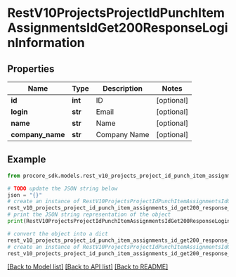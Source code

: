 # RestV10ProjectsProjectIdPunchItemAssignmentsIdGet200ResponseLoginInformation


## Properties

Name | Type | Description | Notes
------------ | ------------- | ------------- | -------------
**id** | **int** | ID | [optional] 
**login** | **str** | Email | [optional] 
**name** | **str** | Name | [optional] 
**company_name** | **str** | Company Name | [optional] 

## Example

```python
from procore_sdk.models.rest_v10_projects_project_id_punch_item_assignments_id_get200_response_login_information import RestV10ProjectsProjectIdPunchItemAssignmentsIdGet200ResponseLoginInformation

# TODO update the JSON string below
json = "{}"
# create an instance of RestV10ProjectsProjectIdPunchItemAssignmentsIdGet200ResponseLoginInformation from a JSON string
rest_v10_projects_project_id_punch_item_assignments_id_get200_response_login_information_instance = RestV10ProjectsProjectIdPunchItemAssignmentsIdGet200ResponseLoginInformation.from_json(json)
# print the JSON string representation of the object
print(RestV10ProjectsProjectIdPunchItemAssignmentsIdGet200ResponseLoginInformation.to_json())

# convert the object into a dict
rest_v10_projects_project_id_punch_item_assignments_id_get200_response_login_information_dict = rest_v10_projects_project_id_punch_item_assignments_id_get200_response_login_information_instance.to_dict()
# create an instance of RestV10ProjectsProjectIdPunchItemAssignmentsIdGet200ResponseLoginInformation from a dict
rest_v10_projects_project_id_punch_item_assignments_id_get200_response_login_information_from_dict = RestV10ProjectsProjectIdPunchItemAssignmentsIdGet200ResponseLoginInformation.from_dict(rest_v10_projects_project_id_punch_item_assignments_id_get200_response_login_information_dict)
```
[[Back to Model list]](../README.md#documentation-for-models) [[Back to API list]](../README.md#documentation-for-api-endpoints) [[Back to README]](../README.md)


